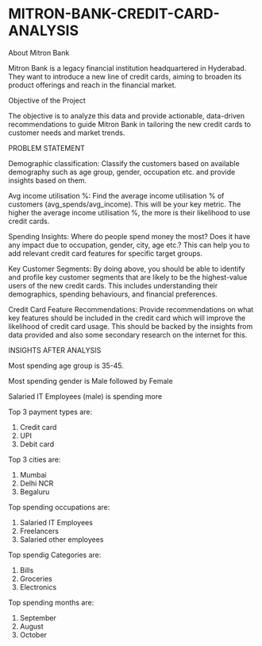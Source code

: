 # MITRON-BANK-CREDIT-CARD-ANALYSIS

About Mitron Bank

Mitron Bank is a legacy financial institution headquartered in Hyderabad. They want to introduce a new line of credit cards, aiming to broaden its product offerings and reach in the financial market.

Objective of the Project

The objective is to analyze this data and provide actionable, data-driven recommendations to guide Mitron Bank in tailoring the new credit cards to customer needs and market trends.

PROBLEM STATEMENT

Demographic classification: Classify the customers based on available demography such as age group, gender, occupation etc. and provide insights based on them.

Avg income utilisation %: Find the average income utilisation % of customers (avg_spends/avg_income). This will be your key metric. The higher the average income utilisation %, the more is their likelihood to use credit cards.

Spending Insights: Where do people spend money the most? Does it have any impact due to occupation, gender, city, age etc.? This can help you to add relevant credit card features for specific target groups.

Key Customer Segments: By doing above, you should be able to identify and profile key customer segments that are likely to be the highest-value users of the new credit cards. This includes understanding their demographics, spending behaviours, and financial preferences.

Credit Card Feature Recommendations: Provide recommendations on what key features should be included in the credit card which will improve the likelihood of credit card usage. This should be backed by the insights from data provided and also some secondary research on the internet for this.


INSIGHTS AFTER ANALYSIS

Most spending age group is 35-45.

Most spending gender is Male followed by Female

Salaried IT Employees (male) is spending more

Top 3 payment types are:
1. Credit card
2. UPI
3. Debit card

Top 3 cities are:
1. Mumbai
2. Delhi NCR
3. Begaluru

Top spending occupations are:
1. Salaried IT Employees
2. Freelancers
3. Salaried other employees

Top spendig Categories are:
1. Bills
2. Groceries
3. Electronics

Top spending months are:
1. September
2. August
3. October
